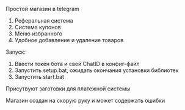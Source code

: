 Простой магазин в telegram

1. Реферальная система
2. Система купонов
3. Меню избранного
4. Удобное добавление и удаление товаров

Запуск:
1. Ввести токен бота и свой ChatID в конфиг-файл
2. Запустить setup.bat, ожидать окончания установки библиотек
3. Запустить start.bat


Присутвуют заготовки для платежной системы

Магазин создан на скорую руку и может содержать ошибки

